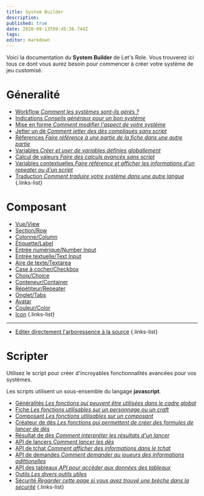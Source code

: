 ```yaml
---
title: System Builder
description: 
published: true
date: 2020-09-13T09:45:26.744Z
tags: 
editor: markdown
---
```


Voici la documentation du **System Builder** de Let's Role. Vous trouverez ici tous ce dont vous aurez besoin pour commencer à créer votre système de jeu customisé.

# Géneralité
* [Workflow *Comment les systèmes sont-ils gérés ?*](/system-builder/general/workflow) 
* [Indications *Conseils généraux pour un bon système*](/system-builder/general/guidelines)
* [Mise en forme *Comment modifier l'aspect de votre système*](/en/system-builder/general/styling) 
* [Jetter un dè *Comment jetter des dès compliqués sans script*](/en/system-builder/general/rolling-dice) 
* [Réferences *Faire référence à une partie de la fiche dans une autre partie*](/en/system-builder/general/references) 
* [Variables *Créer et user de variables définies globallement*](/en/system-builder/general/variables) 
* [Calcul de valeurs *Faire des calculs avancés sans script*](/en/system-builder/general/computed-values) 
* [Variables contextuelles *Faire référence et afficher les informations d'un repeater ou d'un script*](/en/system-builder/general/context-variables) 
* [Traduction *Comment traduire votre système dans une autre langue*](/en/system-builder/general/translations) 
{.links-list}

# Composant
* [Vue/View](/system-builder/component/view) 
* [Section/Row](/system-builder/component/row) 
* [Colonne/Column](/system-builder/component/column) 
* [Étiquette/Label](/system-builder/component/label) 
* [Entrée numérique/Number Input](/system-builder/component/number-input) 
* [Entrée textuelle/Text Input](/system-builder/component/text-input) 
* [Aire de texte/Textarea](/system-builder/component/textarea) 
* [Case à cocher/Checkbox](/system-builder/component/checkbox)
* [Choix/Choice](/system-builder/component/choice)
* [Conteneur/Container](/system-builder/component/container) 
* [Répétiteur/Repeater](/system-builder/component/repeater)
* [Onglet/Tabs](/system-builder/component/tabs)
* [Avatar](/system-builder/component/avatar)
* [Couleur/Color](/system-builder/component/color)
* [Icon](/system-builder/component/icon) 
{.links-list}
---
* [Editer directement l'arboressence à la source](/en/system-builder/scripting/source-editor) 
{.links-list}

# Scripter
Utilisez le script pour créer d'incroyables fonctionnalités avancées pour vos systèmes. 

Les scripts utilisent un sous-ensemble du langage **javascript**. 

* [Généralités *Les fonctions qui peuvent être utilisées dans le cadre global*](/system-builder/scripting/global)
* [Fiche *Les fonctions utilisables sur un personnage ou un craft*](/system-builder/scripting/sheet)
* [Composant *Les fonctions utilisables sur un composant*](/system-builder/scripting/component)
* [Créateur de dès *Les fonctions qui permettent de créer des formules de lancer de dès*](/system-builder/scripting/dice-builder)
* [Résultat de dès *Comment interpréter les résultats d'un lancer*](/system-builder/scripting/dice-result)
* [API de lancers *Comment lancer les dès*](/system-builder/scripting/dice-api)
* [API de tchat *Comment afficher des informations dans le tchat*](/system-builder/scripting/bindings)
* [API de demandes *Comment demander au joueurs des informations adittionelles*](/system-builder/scripting/prompt)
* [API des tableaux *API pour accèder aux données des tableaux*](/system-builder/scripting/tables)
* [Outils *Les divers outils utiles*](/system-builder/scripting/utilities)
* [Sécurité *Regarder cette page si vous avez trouvé une brèche dans la sécurité*](/system-builder/scripting/security)
{.links-list}
